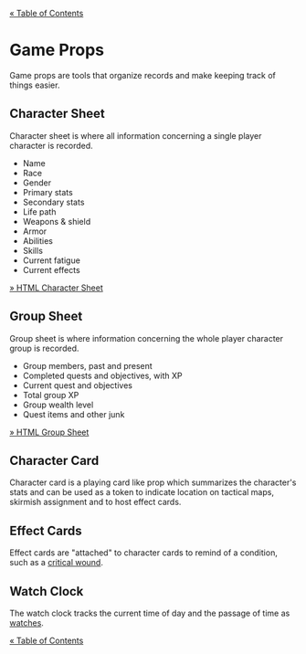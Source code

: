 [&laquo; Table of Contents](..)

# Game Props

Game props are tools that organize records and make keeping track of things easier.

## Character Sheet

Character sheet is where all information concerning a single player character is recorded.

- Name
- Race
- Gender
- Primary stats
- Secondary stats
- Life path
- Weapons & shield
- Armor
- Abilities
- Skills
- Current fatigue
- Current effects

[&raquo; HTML Character Sheet](../../assets/props/character-sheet.html)

## Group Sheet

Group sheet is where information concerning the whole player character group is recorded.

- Group members, past and present
- Completed quests and objectives, with XP
- Current quest and objectives
- Total group XP
- Group wealth level
- Quest items and other junk

[&raquo; HTML Group Sheet](../../assets/props/group-sheet.html)

## Character Card

Character card is a playing card like prop which summarizes the character's stats and can be used as a token to indicate location on tactical maps, skirmish assignment and to host effect cards.

## Effect Cards

Effect cards are "attached" to character cards to remind of a condition, such as a [critical wound](combat#critical-wound-effects).

## Watch Clock

The watch clock tracks the current time of day and the passage of time as [watches](time-and-space#watches).

[&laquo; Table of Contents](..)
